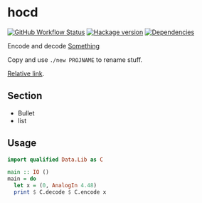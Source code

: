 # hocd

[![GitHub Workflow Status](https://img.shields.io/github/actions/workflow/status/sorki/hocd/ci.yaml?branch=main)](https://github.com/sorki/hocd/actions/workflows/ci.yaml)
[![Hackage version](https://img.shields.io/hackage/v/hocd.svg?color=success)](https://hackage.haskell.org/package/hocd)
[![Dependencies](https://img.shields.io/hackage-deps/v/hocd?label=Dependencies)](https://packdeps.haskellers.com/feed?needle=hocd)

Encode and decode [Something](https://example.org)

Copy and use `./new PROJNAME` to rename stuff.

[Relative link](app/Main.hs).

## Section

* Bullet
* list

## Usage

```haskell
import qualified Data.Lib as C

main :: IO ()
main = do
  let x = (0, AnalogIn 4.48)
  print $ C.decode $ C.encode x
```
